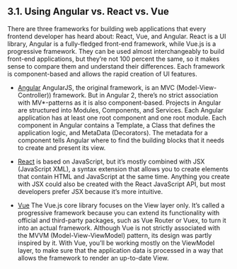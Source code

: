 ## 3.1. Using Angular vs. React vs. Vue

There are three frameworks for building web applications that every frontend developer has heard about: React, Vue, and Angular.
React is a UI library, Angular is a fully-fledged front-end framework, while Vue.js is a progressive framework.
They can be used almost interchangeably to build front-end applications, but they’re not 100 percent the same, so it makes sense to compare them and understand their differences.
Each framework is component-based and allows the rapid creation of UI features.

* [Angular](https://github.com/ro-msg-angular-training/resources) AngularJS, the original framework, is an MVC (Model-View-Controller)) framework. But in Angular 2, there’s no strict association with MV*-patterns as it is also component-based.
Projects in Angular are structured into Modules, Components, and Services. Each Angular application has at least one root component and one root module. Each component in Angular contains a Template, a Class that defines the application logic, and MetaData (Decorators). The metadata for a component tells Angular where to find the building blocks that it needs to create and present its view.

* [React](https://github.com/ro-msg-react-training/resources) is based on JavaScript, but it’s mostly combined with JSX (JavaScript XML), a syntax extension that allows you to create elements that contain HTML and JavaScript at the same time.
Anything you create with JSX could also be created with the React JavaScript API, but most developers prefer JSX because it’s more intuitive.

* [Vue](https://vuejs.org/guide/introduction.html) The Vue.js core library focuses on the View layer only. It’s called a progressive framework because you can extend its functionality with official and third-party packages, such as Vue Router or Vuex, to turn it into an actual framework.
Although Vue is not strictly associated with the MVVM (Model-View-ViewModel) pattern, its design was partly inspired by it. With Vue, you’ll be working mostly on the ViewModel layer, to make sure that the application data is processed in a way that allows the framework to render an up-to-date View.